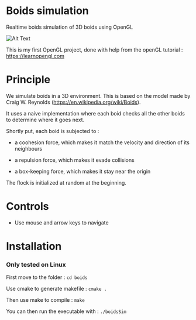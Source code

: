 # Boids simulation

Realtime boids simulation of 3D boids using OpenGL

![Alt Text](https://user-images.githubusercontent.com/96349904/192848075-afb932de-900c-47ed-8848-191f42e87acb.gif)

This is my first OpenGL project, done with help from the openGL tutorial : https://learnopengl.com
# Principle

We simulate boids in a 3D environment. This is based on the model made by Craig W. Reynolds (https://en.wikipedia.org/wiki/Boids).

It uses a naive implementation where each boid checks all the other boids to determine where it goes next.

Shortly put, each boid is subjected to :
- a coohesion force, which makes it match the velocity and direction of its neighbours

- a repulsion force, which makes it evade collisions

- a box-keeping force, which makes it stay near the origin

The flock is initialized at random at the beginning.


# Controls

- Use mouse and arrow keys to navigate

# Installation

### Only tested on Linux

First move to the folder :
`cd boids`


Use cmake to generate makefile :
`cmake .`

Then use make to compile :
`make`

You can then run the executable with :
`./boidsSim`
